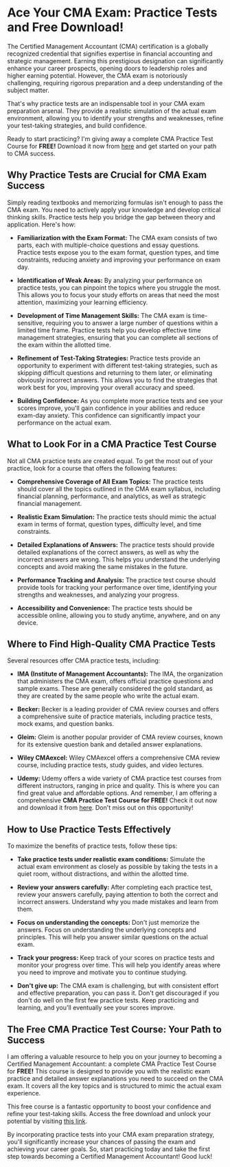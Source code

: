 # Ace Your CMA Exam: Practice Tests and Free Download!

The Certified Management Accountant (CMA) certification is a globally recognized credential that signifies expertise in financial accounting and strategic management. Earning this prestigious designation can significantly enhance your career prospects, opening doors to leadership roles and higher earning potential. However, the CMA exam is notoriously challenging, requiring rigorous preparation and a deep understanding of the subject matter.

That's why practice tests are an indispensable tool in your CMA exam preparation arsenal. They provide a realistic simulation of the actual exam environment, allowing you to identify your strengths and weaknesses, refine your test-taking strategies, and build confidence.

Ready to start practicing? I'm giving away a complete CMA Practice Test Course for **FREE!** Download it now from [here](https://udemywork.com/certified-management-accountant-practice-test) and get started on your path to CMA success.

## Why Practice Tests are Crucial for CMA Exam Success

Simply reading textbooks and memorizing formulas isn't enough to pass the CMA exam. You need to actively apply your knowledge and develop critical thinking skills. Practice tests help you bridge the gap between theory and application. Here's how:

*   **Familiarization with the Exam Format:** The CMA exam consists of two parts, each with multiple-choice questions and essay questions. Practice tests expose you to the exam format, question types, and time constraints, reducing anxiety and improving your performance on exam day.

*   **Identification of Weak Areas:** By analyzing your performance on practice tests, you can pinpoint the topics where you struggle the most. This allows you to focus your study efforts on areas that need the most attention, maximizing your learning efficiency.

*   **Development of Time Management Skills:** The CMA exam is time-sensitive, requiring you to answer a large number of questions within a limited time frame. Practice tests help you develop effective time management strategies, ensuring that you can complete all sections of the exam within the allotted time.

*   **Refinement of Test-Taking Strategies:** Practice tests provide an opportunity to experiment with different test-taking strategies, such as skipping difficult questions and returning to them later, or eliminating obviously incorrect answers. This allows you to find the strategies that work best for you, improving your overall accuracy and speed.

*   **Building Confidence:** As you complete more practice tests and see your scores improve, you'll gain confidence in your abilities and reduce exam-day anxiety. This confidence can significantly impact your performance on the actual exam.

## What to Look For in a CMA Practice Test Course

Not all CMA practice tests are created equal. To get the most out of your practice, look for a course that offers the following features:

*   **Comprehensive Coverage of All Exam Topics:** The practice tests should cover all the topics outlined in the CMA exam syllabus, including financial planning, performance, and analytics, as well as strategic financial management.

*   **Realistic Exam Simulation:** The practice tests should mimic the actual exam in terms of format, question types, difficulty level, and time constraints.

*   **Detailed Explanations of Answers:** The practice tests should provide detailed explanations of the correct answers, as well as why the incorrect answers are wrong. This helps you understand the underlying concepts and avoid making the same mistakes in the future.

*   **Performance Tracking and Analysis:** The practice test course should provide tools for tracking your performance over time, identifying your strengths and weaknesses, and analyzing your progress.

*   **Accessibility and Convenience:** The practice tests should be accessible online, allowing you to study anytime, anywhere, and on any device.

## Where to Find High-Quality CMA Practice Tests

Several resources offer CMA practice tests, including:

*   **IMA (Institute of Management Accountants):** The IMA, the organization that administers the CMA exam, offers official practice questions and sample exams. These are generally considered the gold standard, as they are created by the same people who write the actual exam.

*   **Becker:** Becker is a leading provider of CMA review courses and offers a comprehensive suite of practice materials, including practice tests, mock exams, and question banks.

*   **Gleim:** Gleim is another popular provider of CMA review courses, known for its extensive question bank and detailed answer explanations.

*   **Wiley CMAexcel:** Wiley CMAexcel offers a comprehensive CMA review course, including practice tests, study guides, and video lectures.

*   **Udemy:** Udemy offers a wide variety of CMA practice test courses from different instructors, ranging in price and quality. This is where you can find great value and affordable options. And remember, I am offering a comprehensive **CMA Practice Test Course for FREE!** Check it out now and download it from [here](https://udemywork.com/certified-management-accountant-practice-test). Don't miss out on this opportunity!

## How to Use Practice Tests Effectively

To maximize the benefits of practice tests, follow these tips:

*   **Take practice tests under realistic exam conditions:** Simulate the actual exam environment as closely as possible by taking the tests in a quiet room, without distractions, and within the allotted time.

*   **Review your answers carefully:** After completing each practice test, review your answers carefully, paying attention to both the correct and incorrect answers. Understand why you made mistakes and learn from them.

*   **Focus on understanding the concepts:** Don't just memorize the answers. Focus on understanding the underlying concepts and principles. This will help you answer similar questions on the actual exam.

*   **Track your progress:** Keep track of your scores on practice tests and monitor your progress over time. This will help you identify areas where you need to improve and motivate you to continue studying.

*   **Don't give up:** The CMA exam is challenging, but with consistent effort and effective preparation, you can pass it. Don't get discouraged if you don't do well on the first few practice tests. Keep practicing and learning, and you'll eventually see your scores improve.

## The Free CMA Practice Test Course: Your Path to Success

I am offering a valuable resource to help you on your journey to becoming a Certified Management Accountant: a complete CMA Practice Test Course for **FREE!** This course is designed to provide you with the realistic exam practice and detailed answer explanations you need to succeed on the CMA exam. It covers all the key topics and is structured to mimic the actual exam experience.

This free course is a fantastic opportunity to boost your confidence and refine your test-taking skills. Access the free download and unlock your potential by visiting [this link](https://udemywork.com/certified-management-accountant-practice-test).

By incorporating practice tests into your CMA exam preparation strategy, you'll significantly increase your chances of passing the exam and achieving your career goals. So, start practicing today and take the first step towards becoming a Certified Management Accountant! Good luck!
